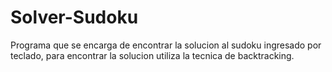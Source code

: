 # Solver-Sudoku

Programa que se encarga de encontrar la solucion al sudoku ingresado por teclado, para encontrar la solucion utiliza la tecnica de backtracking.
